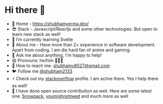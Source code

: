 # Hi there 👋 

- 🔗 Home - https://shubhamverma.dev/
- 😎 Stack - Javascript/Reactjs and some other technologies. But open to learn new stack as well!
- 🌱 I’m currently learning Svelte 
- 🤔 About me - Have more than 2+ experience in software development. Apart from coding. I am die hard fan of anime and gaming.
- 💬 Ask me about anything, I'm happy to help!
- 😄 Pronouns: he/him 🙋🏻‍♂️
- 💌 How to reach me: shubhamv8527@gmail.com
- 🐦 Follow me [@shubham2133](https://twitter.com/shubham2133)
- ⚡ Check out my [stackoverflow](https://stackoverflow.com/users/11511722/shubham-verma) profile. I am active there. Yes I help there as well!
- 🤞 I have done open source contribution as well. Here are some latest one: [Snowpack](https://github.com/pikapkg/snowpack/pull/493), [youmighnotneed](https://github.com/cedmax/youmightnotneed) and much more as well


  
    
